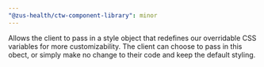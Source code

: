 ```yaml
---
"@zus-health/ctw-component-library": minor
---
```


Allows the client to pass in a style object that redefines our overridable CSS variables for more customizability. The client can choose to pass in this obect, or simply make no change to their code and keep the default styling.
